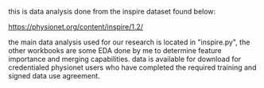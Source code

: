 this is data analysis done from the inspire dataset found below:

https://physionet.org/content/inspire/1.2/

the main data analysis used for our research is located in "inspire.py", the other workbooks are some EDA done by me to determine feature importance and merging capabilities. 
data is available for download for credentialed physionet users who have completed the required training and signed data use agreement.
